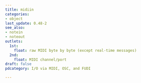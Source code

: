 ```yaml
---
title: midiin
categories:
- object
last_update: 0.48-2
see_also:
- notein
- noteout
outlets:
  1st:
    float: raw MIDI byte by byte (except real-time messages)
  2nd:
    float: MIDI channel/port
draft: false
pdcategory: I/O via MIDI, OSC, and FUDI

---
```


